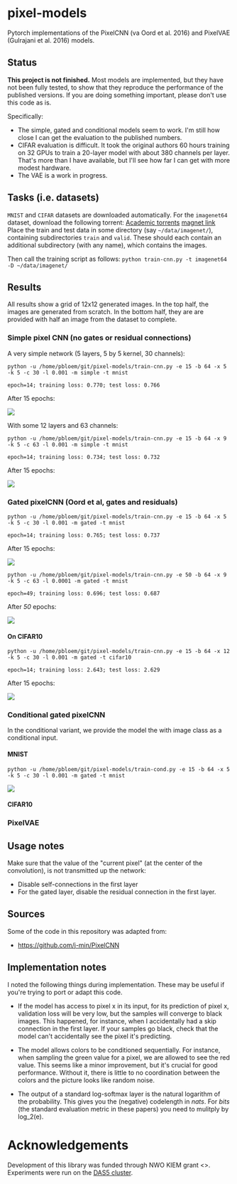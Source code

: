 # pixel-models
Pytorch implementations of the PixelCNN (va Oord et al. 2016) and PixelVAE (Gulrajani et al. 2016) models.

## Status

**This project is not finished.** Most models are implemented, but they have not been fully tested, 
to show that they reproduce the performance of the published versions. If you are doing something important,
please don't use this code as is.

Specifically:
* The simple, gated and conditional models seem to work. I'm still how close I can get the evaluation to the published numbers.
* CIFAR evaluation is difficult. It took the original authors 60 hours training on 32 GPUs to train a 20-layer model with about 380 channels per layer. That's more than I have available, but I'll see how far I can get with more modest hardware.
* The VAE is a work in progress.
 
## Tasks (i.e. datasets)

```MNIST``` and ```CIFAR``` datasets are downloaded automatically. For the ```imagenet64``` dataset, download the following torrent: 
[Academic torrents](http://academictorrents.com/details/96816a530ee002254d29bf7a61c0c158d3dedc3b)
 [magnet link](https://goo.gl/nr7NFi) 
Place the train and test data in some directory (say ```~/data/imagenet/```), containing subdirectories ```train``` and ```valid```. These should each 
contain an additional subdirectory (with any name), which contains the images.
 
Then call the training script as follows:
```python train-cnn.py -t imagenet64 -D ~/data/imagenet/```

## Results

All results show a grid of 12x12 generated images. In the top half, the images are generated from scratch. In the bottom
half, they are are provided with half an image from the dataset to complete.

### Simple pixel CNN (no gates or residual connections)

A very simple network (5 layers, 5 by 5 kernel, 30 channels):
```
python -u /home/pbloem/git/pixel-models/train-cnn.py -e 15 -b 64 -x 5 -k 5 -c 30 -l 0.001 -m simple -t mnist

epoch=14; training loss: 0.770; test loss: 0.766
```
After 15 epochs:

![](./images/simple5by5.png)

With some 12 layers and 63 channels:
```
python -u /home/pbloem/git/pixel-models/train-cnn.py -e 15 -b 64 -x 9 -k 5 -c 63 -l 0.001 -m simple -t mnist

epoch=14; training loss: 0.734; test loss: 0.732
```
After 15 epochs:

![](./images/simple9by5.png)

### Gated pixelCNN (Oord et al, gates and residuals)

```
python -u /home/pbloem/git/pixel-models/train-cnn.py -e 15 -b 64 -x 5 -k 5 -c 30 -l 0.001 -m gated -t mnist

epoch=14; training loss: 0.765; test loss: 0.737
```
After 15 epochs:

![](./images/gated5by5.png)

```
python -u /home/pbloem/git/pixel-models/train-cnn.py -e 50 -b 64 -x 9 -k 5 -c 63 -l 0.0001 -m gated -t mnist

epoch=49; training loss: 0.696; test loss: 0.687
```
After _50_ epochs:

![](./images/gated9by5at50.png)


#### On CIFAR10 

```
python -u /home/pbloem/git/pixel-models/train-cnn.py -e 15 -b 64 -x 12 -k 5 -c 30 -l 0.001 -m gated -t cifar10

epoch=14; training loss: 2.643; test loss: 2.629
```
After 15 epochs:

![](./images/cifar12by5.png)

### Conditional gated pixelCNN

In the conditional variant, we provide the model the with image class as a conditional input.

#### MNIST

```
python -u /home/pbloem/git/pixel-models/train-cond.py -e 15 -b 64 -x 5 -k 5 -c 30 -l 0.001 -m gated -t mnist
```

![](./images/cond5by5.png)


#### CIFAR10

### PixelVAE

## Usage notes

Make sure that the value of the "current pixel" (at the center of the convolution), is not transmitted up the network:
 * Disable self-connections in the first layer
 * For the gated layer, disable the residual connection in the first layer.

## Sources

Some of the code in this repository was adapted from:    
  
* https://github.com/j-min/PixelCNN

## Implementation notes

I noted the following things during implementation. These may be useful if you're trying to port or adapt this code.

* If the model has access to pixel x in its input, for its prediction of pixel x, validation loss will be very low, 
but the samples will converge to black images. This happened, for instance, when I accidentally had a skip connection
in the first layer. If your samples go black, check that the model can't accidentally see the pixel it's predicting.

* The model allows colors to be conditioned sequentially. For instance, when sampling the green value for a pixel, 
we are allowed to see the red value. This seems like a minor improvement, but it's crucial for good performance. Without
it, there is little to no coordination between the colors and the picture looks like random noise.

* The output of a standard log-softmax layer is the natural logarithm of the probability. This gives you the (negative) 
codelength in _nats_. For _bits_ (the standard evaluation metric in these papers) you need to mulitply by log_2(e).  

# Acknowledgements

Development of this library was funded through NWO KIEM grant <>. Experiments were run on the [DAS5 cluster](https://www.cs.vu.nl/das5/gpu.shtml).
